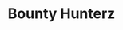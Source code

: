 --- 
title: "Bounty Hunterz"
publishdate: "2019-8-7T16:48:46+02:00"
src: "https://365manga.net/manga/bounty-hunterz"
image: "https://data.365manga.net/images/thumbnails/6662-bounty-hunterz.jpg"
description: "Adventure of 3 teen bounty hunters. Sora, Brogy and Lisa! facebook.com/bountyhunterzcomic New chapters every 2 weeks"
---